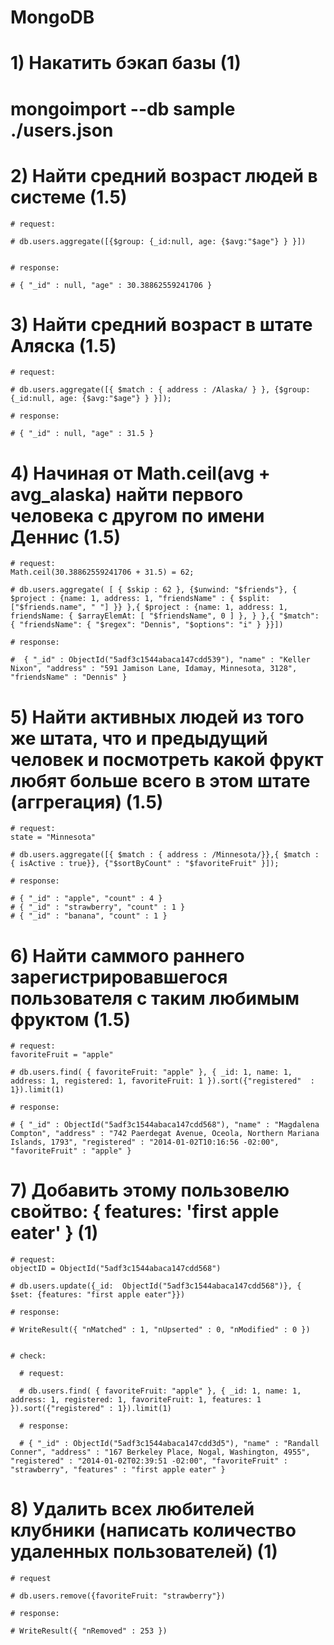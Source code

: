 # MongoDB

# 1) Накатить бэкап базы (1)

  # mongoimport --db sample ./users.json


# 2) Найти средний возраст людей в системе (1.5)

    # request:
 	
    # db.users.aggregate([{$group: {_id:null, age: {$avg:"$age"} } }])


    # response:

    # { "_id" : null, "age" : 30.38862559241706 }


# 3) Найти средний возраст в штате Аляска (1.5)

    # request:

    # db.users.aggregate([{ $match : { address : /Alaska/ } }, {$group: {_id:null, age: {$avg:"$age"} } }]);

    # response:

    # { "_id" : null, "age" : 31.5 }


# 4) Начиная от Math.ceil(avg + avg_alaska) найти первого человека с другом по имени Деннис (1.5)

    # request:
    Math.ceil(30.38862559241706 + 31.5) = 62;

    # db.users.aggregate( [ { $skip : 62 }, {$unwind: "$friends"}, { $project : {name: 1, address: 1, "friendsName" : { $split: ["$friends.name", " "] }} },{ $project : {name: 1, address: 1,  friendsName: { $arrayElemAt: [ "$friendsName", 0 ] }, } },{ "$match": { "friendsName": { "$regex": "Dennis", "$options": "i" } }}])

    # response:

    #  { "_id" : ObjectId("5adf3c1544abaca147cdd539"), "name" : "Keller Nixon", "address" : "591 Jamison Lane, Idamay, Minnesota, 3128", "friendsName" : "Dennis" }


# 5) Найти активных людей из того же штата, что и предыдущий человек и посмотреть какой фрукт любят больше всего в этом штате (аггрегация) (1.5)

    # request:
    state = "Minnesota"

    # db.users.aggregate([{ $match : { address : /Minnesota/}},{ $match : { isActive : true}}, {"$sortByCount" : "$favoriteFruit" }]);

    # response:
    
    # { "_id" : "apple", "count" : 4 }
    # { "_id" : "strawberry", "count" : 1 }
    # { "_id" : "banana", "count" : 1 }

# 6) Найти саммого раннего зарегистрировавшегося пользователя с таким любимым фруктом (1.5)

    # request:
    favoriteFruit = "apple"

    # db.users.find( { favoriteFruit: "apple" }, { _id: 1, name: 1, address: 1, registered: 1, favoriteFruit: 1 }).sort({"registered"  : 1}).limit(1)

    # response:

    # { "_id" : ObjectId("5adf3c1544abaca147cdd568"), "name" : "Magdalena Compton", "address" : "742 Paerdegat Avenue, Oceola, Northern Mariana Islands, 1793", "registered" : "2014-01-02T10:16:56 -02:00", "favoriteFruit" : "apple" }


# 7) Добавить этому пользовелю свойтво: { features: 'first apple eater' } (1)

    # request:
    objectID = ObjectId("5adf3c1544abaca147cdd568")

    # db.users.update({_id:  ObjectId("5adf3c1544abaca147cdd568")}, { $set: {features: "first apple eater"}})

    # response: 

    # WriteResult({ "nMatched" : 1, "nUpserted" : 0, "nModified" : 0 })


    # check: 

      # request:

      # db.users.find( { favoriteFruit: "apple" }, { _id: 1, name: 1, address: 1, registered: 1, favoriteFruit: 1, features: 1 }).sort({"registered" : 1}).limit(1)

      # response:

      # { "_id" : ObjectId("5adf3c1544abaca147cdd3d5"), "name" : "Randall Conner", "address" : "167 Berkeley Place, Nogal, Washington, 4955", "registered" : "2014-01-02T02:39:51 -02:00", "favoriteFruit" : "strawberry", "features" : "first apple eater" }


  # 8) Удалить всех любителей клубники (написать количество удаленных пользователей) (1)

    # request
    
    # db.users.remove({favoriteFruit: "strawberry"})

    # response:
  
    # WriteResult({ "nRemoved" : 253 })
